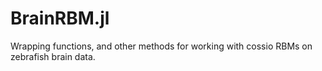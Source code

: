 # BrainRBM.jl

Wrapping functions, and other methods for working with cossio RBMs on zebrafish brain data.

